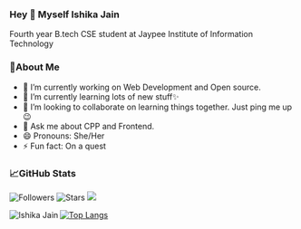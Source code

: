 ### Hey 👋 Myself Ishika Jain

Fourth year B.tech CSE student at Jaypee Institute of Information Technology

### 🧐About Me

- 🔭 I’m currently working on Web Development and Open source.
- 🌱 I’m currently learning lots of new stuff✨
- 👯 I’m looking to collaborate on learning things together. Just ping me up😉
- 💬 Ask me about CPP and Frontend.
- 😄 Pronouns: She/Her
- ⚡ Fun fact: On a quest

### 📈GitHub Stats

![Followers](https://img.shields.io/github/followers/ishikajn8126?&color=orange&label=Followers)
![Stars](https://img.shields.io/github/stars/ishikajn8126?affiliations=COLLABORATOR&&color=green&label=Stars)
![](https://komarev.com/ghpvc/?username=ishikajn8126&color=blue&label=Profile+Views)

[![Top Langs](https://github-readme-stats.vercel.app/api/top-langs/?username=ishikajn8126&layout=compact&theme=tokyonight)](https://github.com/ishikajn8126/github-readme-stats)<img src="https://github-readme-stats.vercel.app/api?username=ishikajn8126&count_private=true&theme=tokyonight&hide=stars" align="left" alt="Ishika Jain">
